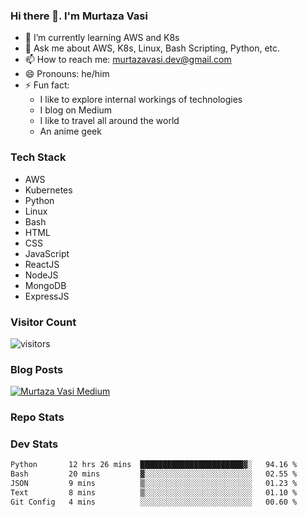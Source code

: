### Hi there 👋. I'm Murtaza Vasi

- 🌱 I’m currently learning AWS and K8s
- 💬 Ask me about AWS, K8s, Linux, Bash Scripting, Python, etc.
- 📫 How to reach me: murtazavasi.dev@gmail.com
- 😄 Pronouns: he/him
- ⚡ Fun fact:
  - I like to explore internal workings of technologies
  - I blog on Medium
  - I like to travel all around the world
  - An anime geek

### Tech Stack

- AWS
- Kubernetes
- Python
- Linux
- Bash
- HTML
- CSS
- JavaScript
- ReactJS
- NodeJS
- MongoDB
- ExpressJS

### Visitor Count

![visitors](https://visitor-badge.glitch.me/badge?page_id=murtazavasi.visitor-badge&left_color=green&right_color=red)

### Blog Posts

[![Murtaza Vasi Medium](https://github-readme-medium.vercel.app/?username=murtazavasi.dev&limit=3)](https://medium.com/@murtazavasi.dev)

### Repo Stats

### Dev Stats

<!--START_SECTION:waka-->

```txt
Python       12 hrs 26 mins  ███████████████████████▓░   94.16 %
Bash         20 mins         ▓░░░░░░░░░░░░░░░░░░░░░░░░   02.55 %
JSON         9 mins          ▒░░░░░░░░░░░░░░░░░░░░░░░░   01.23 %
Text         8 mins          ▒░░░░░░░░░░░░░░░░░░░░░░░░   01.10 %
Git Config   4 mins          ░░░░░░░░░░░░░░░░░░░░░░░░░   00.60 %
```

<!--END_SECTION:waka-->
